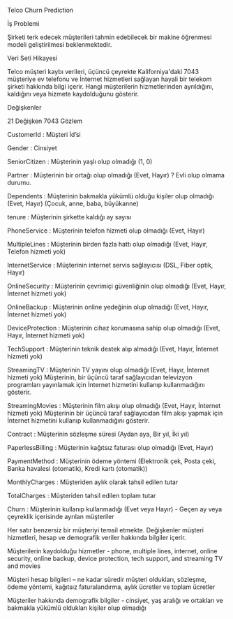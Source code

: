 Telco Churn Prediction

İş Problemi

Şirketi terk edecek müşterileri tahmin edebilecek bir makine öğrenmesi modeli geliştirilmesi beklenmektedir.




Veri Seti Hikayesi

Telco müşteri kaybı verileri, üçüncü çeyrekte Kaliforniya'daki 7043 müşteriye ev telefonu ve İnternet hizmetleri 
sağlayan hayali bir telekom şirketi hakkında bilgi içerir. Hangi müşterilerin hizmetlerinden ayrıldığını, 
kaldığını veya hizmete kaydolduğunu gösterir.





Değişkenler



21 Değişken 7043 Gözlem

CustomerId : Müşteri İd’si

Gender : Cinsiyet

SeniorCitizen : Müşterinin yaşlı olup olmadığı (1, 0)

Partner : Müşterinin bir ortağı olup olmadığı (Evet, Hayır) ? Evli olup olmama durumu.

Dependents : Müşterinin bakmakla yükümlü olduğu kişiler olup olmadığı (Evet, Hayır) (Çocuk, anne, baba, büyükanne)

tenure : Müşterinin şirkette kaldığı ay sayısı

PhoneService : Müşterinin telefon hizmeti olup olmadığı (Evet, Hayır)

MultipleLines : Müşterinin birden fazla hattı olup olmadığı (Evet, Hayır, Telefon hizmeti yok)

InternetService : Müşterinin internet servis sağlayıcısı (DSL, Fiber optik, Hayır)

OnlineSecurity : Müşterinin çevrimiçi güvenliğinin olup olmadığı (Evet, Hayır, İnternet hizmeti yok)

OnlineBackup : Müşterinin online yedeğinin olup olmadığı (Evet, Hayır, İnternet hizmeti yok)

DeviceProtection : Müşterinin cihaz korumasına sahip olup olmadığı (Evet, Hayır, İnternet hizmeti yok)

TechSupport : Müşterinin teknik destek alıp almadığı (Evet, Hayır, İnternet hizmeti yok)

StreamingTV : Müşterinin TV yayını olup olmadığı (Evet, Hayır, İnternet hizmeti yok) Müşterinin, bir üçüncü taraf sağlayıcıdan televizyon programları yayınlamak için İnternet hizmetini kullanıp kullanmadığını gösterir.

StreamingMovies : Müşterinin film akışı olup olmadığı (Evet, Hayır, İnternet hizmeti yok) Müşterinin bir üçüncü taraf sağlayıcıdan film akışı yapmak için İnternet hizmetini kullanıp kullanmadığını gösterir.

Contract : Müşterinin sözleşme süresi (Aydan aya, Bir yıl, İki yıl)

PaperlessBilling : Müşterinin kağıtsız faturası olup olmadığı (Evet, Hayır)

PaymentMethod : Müşterinin ödeme yöntemi (Elektronik çek, Posta çeki, Banka havalesi (otomatik), Kredi kartı (otomatik))

MonthlyCharges : Müşteriden aylık olarak tahsil edilen tutar

TotalCharges : Müşteriden tahsil edilen toplam tutar

Churn : Müşterinin kullanıp kullanmadığı (Evet veya Hayır) - Geçen ay veya çeyreklik içerisinde ayrılan müşteriler

Her satır benzersiz bir müşteriyi temsil etmekte. Değişkenler müşteri hizmetleri, hesap ve demografik veriler hakkında bilgiler içerir.

Müşterilerin kaydolduğu hizmetler - phone, multiple lines, internet, online security, online backup, device protection, tech support, and streaming TV and movies

Müşteri hesap bilgileri – ne kadar süredir müşteri oldukları, sözleşme, ödeme yöntemi, kağıtsız faturalandırma, aylık ücretler ve toplam ücretler

Müşteriler hakkında demografik bilgiler - cinsiyet, yaş aralığı ve ortakları ve bakmakla yükümlü oldukları kişiler olup olmadığı

